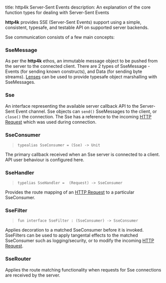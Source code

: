 title: http4k Server-Sent Events
description: An explanation of the core function types for dealing with Server-Sent Events

**http4k** provides SSE (Server-Sent Events) support using a simple, consistent, typesafe, and testable API on supported server backends.

Sse communication consists of a few main concepts:

### SseMessage
As per the **http4k** ethos, an immutable message object to be pushed from the server to the connected client. There are 2 types of SseMessage - Events (for sending known constructs), and Data (for sending byte streams). [Lenses](/concepts/lens) can be used to provide typesafe object marshalling with SseMessages. 

### Sse
An interface representing the available server callback API to the Server-Sent Event channel. Sse objects can `send()` SseMessages to the client, or `close()` the connection. The Sse has a reference to the incoming [HTTP Request](/concepts/HTTP#HttpMessage) which was used during connection.

### SseConsumer
> `typealias SseConsumer = (Sse) -> Unit`

The primary callback received when an Sse server is connected to a client. API user behaviour is configured here.

### SseHandler
> `typelias SseHandler =  (Request) -> SseConsumer`

Provides the route mapping of an [HTTP Request](/concepts/HTTP#HttpMessage) to a particular SseConsumer.

### SseFilter
> `fun interface SseFilter : (SseConsumer) -> SseConsumer`

Applies decoration to a matched SseConsumer before it is invoked. SseFilters can be used to apply tangental effects to the matched SseConsumer such as logging/security, or to modify the incoming [HTTP Request](/concepts/HTTP#HttpMessage).

### SseRouter
Applies the route matching functionality when requests for Sse connections are received by the server.
